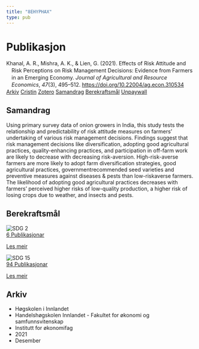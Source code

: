 ```yaml
---
title: "8EHYPHAX"
type: pub
---
```

<h1>Publikasjon</h1>
<article id="csl-bib-container-8EHYPHAX" class="csl-bib-container">
  <div class="csl-bib-body" style="line-height: 1.35; padding-left: 1em; text-indent:-1em;">
  <div class="csl-entry">Khanal, A. R., Mishra, A. K., &amp; Lien, G. (2021). Effects of Risk Attitude and Risk Perceptions on Risk Management Decisions: Evidence from Farmers in an Emerging Economy. <i>Journal of Agricultural and Resource Economics</i>, <i>47</i>(3), 495&#x2013;512. <a href="https://doi.org/10.22004/ag.econ.310534">https://doi.org/10.22004/ag.econ.310534</a></div>
</div>
  <div class="csl-bib-buttons">
    <a href="#taxonomy-article-8EHYPHAX" class="csl-bib-button">Arkiv</a>
    <a href="https://app.cristin.no/results/show.jsf?id=1971355" alt="Cristin URL" class="csl-bib-button">Cristin</a>
    <a href="http://zotero.org/groups/5402882/items/8EHYPHAX" alt="Zotero URL" class="csl-bib-button">Zotero</a>
    <a href="#abstract-article-8EHYPHAX" class="csl-bib-button">Samandrag</a>
    <a href="#sdg-article-8EHYPHAX" class="csl-bib-button">Berekraftsmål</a>
    <a href="https://ageconsearch.umn.edu/record/310534" class="csl-bib-button">Unpaywall</a>
  </div>
  <div id="csl-bib-meta-container-8EHYPHAX"></div>
</article>
<div id="csl-bib-meta-8EHYPHAX" class="csl-bib-meta">
  <article id="abstract-article-8EHYPHAX" class="abstract-article">
    <h1>Samandrag</h1>
    Using primary survey data of onion growers in India, this study tests the relationship and predictability of risk attitude measures on farmers’ undertaking of various risk management decisions. Findings suggest that risk management decisions like diversification, adopting good agricultural practices, quality-enhancing practices, and participation in off-farm work are likely to decrease with decreasing risk-aversion. High-risk-averse farmers are more likely to adopt farm diversification strategies, good agricultural practices, governmentrecommended seed varieties and preventive measures against diseases &amp; pests than low-riskaverse farmers. The likelihood of adopting good agricultural practices decreases with farmers’ perceived higher risks of low-quality production, a higher risk of losing crops due to weather, and insects and pests.
  </article>
  <article id="sdg-article-8EHYPHAX" class="sdg-article">
    <h1>Berekraftsmål</h1>
    <div class="sdg-container"><div id="sdg2" class="sdg"> <img src="{{< params subfolder >}}images/sdg/sdg02_no.png" class="image" alt="SDG 2"> <div class="sdg-overlay"> <a href="{{< params subfolder >}}no/archive/?sdg=2#archive" class="sdg-publication-count"><span>6</span> Publikasjonar</a> <p><a href="NA" class="sdg-read-more">Les meir</a></p> </div> </div> <div id="sdg15" class="sdg"> <img src="{{< params subfolder >}}images/sdg/sdg15_no.png" class="image" alt="SDG 15"> <div class="sdg-overlay"> <a href="{{< params subfolder >}}no/archive/?sdg=15#archive" class="sdg-publication-count"><span>94</span> Publikasjonar</a> <p><a href="NA" class="sdg-read-more">Les meir</a></p> </div> </div></div>
  </article>
  <article id="taxonomy-article-8EHYPHAX" class="taxonomy-article">
    <h1>Arkiv</h1>
    <ul>
      <li>Høgskolen i Innlandet</li>
      <li>Handelshøgskolen Innlandet - Fakultet for økonomi og samfunnsvitenskap</li>
      <li>Institutt for økonomifag</li>
      <li>2021</li>
      <li>Desember</li>
    </ul>
  </article>
</div>

